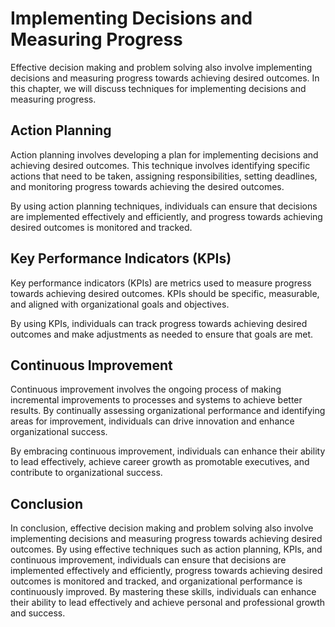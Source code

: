 Implementing Decisions and Measuring Progress
=============================================================================================

Effective decision making and problem solving also involve implementing decisions and measuring progress towards achieving desired outcomes. In this chapter, we will discuss techniques for implementing decisions and measuring progress.

Action Planning
---------------

Action planning involves developing a plan for implementing decisions and achieving desired outcomes. This technique involves identifying specific actions that need to be taken, assigning responsibilities, setting deadlines, and monitoring progress towards achieving the desired outcomes.

By using action planning techniques, individuals can ensure that decisions are implemented effectively and efficiently, and progress towards achieving desired outcomes is monitored and tracked.

Key Performance Indicators (KPIs)
---------------------------------

Key performance indicators (KPIs) are metrics used to measure progress towards achieving desired outcomes. KPIs should be specific, measurable, and aligned with organizational goals and objectives.

By using KPIs, individuals can track progress towards achieving desired outcomes and make adjustments as needed to ensure that goals are met.

Continuous Improvement
----------------------

Continuous improvement involves the ongoing process of making incremental improvements to processes and systems to achieve better results. By continually assessing organizational performance and identifying areas for improvement, individuals can drive innovation and enhance organizational success.

By embracing continuous improvement, individuals can enhance their ability to lead effectively, achieve career growth as promotable executives, and contribute to organizational success.

Conclusion
----------

In conclusion, effective decision making and problem solving also involve implementing decisions and measuring progress towards achieving desired outcomes. By using effective techniques such as action planning, KPIs, and continuous improvement, individuals can ensure that decisions are implemented effectively and efficiently, progress towards achieving desired outcomes is monitored and tracked, and organizational performance is continuously improved. By mastering these skills, individuals can enhance their ability to lead effectively and achieve personal and professional growth and success.
